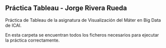 ## Práctica Tableau - Jorge Rivera Rueda

Práctica de Tableau de la asignatura de Visualización del Máter en Big Data de ICAI.

En esta carpeta se encuentran todos los ficheros necesarios para ejecutar la práctica correctamente.
